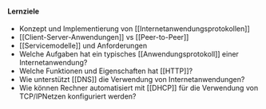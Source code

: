 #### Lernziele

- Konzept und Implementierung von [[Internetanwendungsprotokollen]]
- [[Client-Server-Anwendungen]] vs [[Peer-to-Peer]]
- [[Servicemodelle]] und Anforderungen
- Welche Aufgaben hat ein typisches [[Anwendungsprotokoll]] einer Internetanwendung? 
- Welche Funktionen und Eigenschaften hat [[HTTP]]? 
- Wie unterstützt [[DNS]] die Verwendung von Internetanwendungen? 
- Wie können Rechner automatisiert mit [[DHCP]] für die Verwendung von TCP/IPNetzen konfiguriert werden?